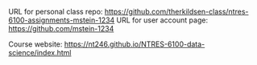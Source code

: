 URL for personal class repo: https://github.com/therkildsen-class/ntres-6100-assignments-mstein-1234
URL for user account page: https://github.com/mstein-1234

Course website: https://nt246.github.io/NTRES-6100-data-science/index.html
